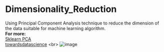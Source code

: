 # Dimensionality_Reduction 
Using Principal Component Analysis technique to reduce the dimension of the data suitable for machine learning algorithm.<br/>
<b>For more:</b><br/> 
<a href="https://scikit-learn.org/stable/modules/generated/sklearn.decomposition.PCA.html">Sklearn PCA</a>
<br/>
<a href="https://towardsdatascience.com/principal-component-analysis-pca-explained-visually-with-zero-math-1cbf392b9e7d">towardsdatascience</a>
<br\>
![image](https://user-images.githubusercontent.com/63104472/233813898-af42d7dd-d9cd-41be-bdf7-904d2fb158a2.png)

